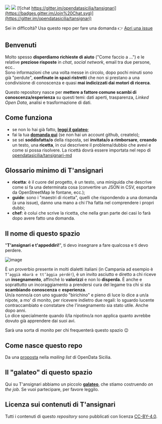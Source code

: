 [![](https://img.shields.io/github/last-commit/opendatasicilia/tansignari.svg?style=flat)](https://github.com/opendatasicilia/tansignari/commits/master)
[![](https://img.shields.io/github/issues/opendatasicilia/tansignari.svg?style=flat)](https://github.com/opendatasicilia/tansignari/issues)
[![chat https://gitter.im/opendatasicilia/tansignari](https://badges.gitter.im/Join%20Chat.svg)](https://gitter.im/opendatasicilia/tansignari)



Sei in difficoltà? Usa questo repo per fare una domanda 👉 [Apri una issue](https://github.com/opendatasicilia/tansignari/issues/new)

## Benvenuti

Molto spesso **disperdiamo richieste di aiuto** ("Come faccio a ...") e le relative **preziose risposte** in _chat_, _social network_, email tra due persone, ecc.. <br>Sono informazioni che una volta messe in circolo, dopo pochi minuti sono già "perdute", **confinate in spazi ristretti** che non si prestano a una condivisione di conoscenza e quasi **mai indicizzati dai motori di ricerca**.

Questo repository nasce per **mettere a fattore comune scambi di conoscenza/esperienza** su questi temi: dati aperti, trasparenza, _Linked Open Data_, analisi e trasformazione di dati.

## Come funziona

- se non lo hai già fatto, [**leggi il galateo**](https://festive-bohr-4ac225.netlify.com/galateo/);
- fai la tua [**domanda qui**](https://github.com/opendatasicilia/tansignari/issues/new) (se non hai un account github, createlo);
- se sei **soddisfatta/o** della risposta, sei **invitata/o a rimborsare**, **creando** un testo, una **ricetta**, in cui descrivere il problema/dubbio che avevi e come si possa risolvere. La ricettà dovrà essere importata nel repo di [opendatasicilia/tansignari-md](https://github.com/opendatasicilia/tansignari-md)


## Glossario minimo di T'ansignari

- **ricetta**: è il cuore del progetto, è un testo, una miniguida che descrive come si fa una determinata cosa (convertire un JSON in CSV, esportare da OpenStreetMap le fontane, ecc.);
- **guide**: sono i "maestri di ricetta", quelli che rispondendo a una domanda (a una issue), danno una mano a chi l'ha fatta nel comprendere i propri dubbi;
- **chef**: è colui che scrive la ricetta, che nella gran parte dei casi lo farà dopo avere fatto una domanda.

## Il nome di questo spazio

"**T'ansignari e t'appeddiri!**", ti devo insegnare a fare qualcosa e ti devo perdere.

![image](https://raw.githubusercontent.com/opendatasicilia/tansignari/master/static/nonnoNipote-825x510.jpg)

È un proverbio presente in molti dialetti italiani (in Campania ad esempio è `T’aggià mbarà e tt’àggia pèrdë!`), è un invito asciutto e diretto a chi riceve un **insegnamento**, affinché lo **valorizzi** e non lo **disperda**. È anche e soprattutto un incoraggiamento a prendersi cura del legame tra chi si sta **scambiando** **conoscenza** e **esperienza**.<br>
Un/a nonno/a con uno sguardo "birichino" e pieno di luce lo dice a un/a nipote, a mo' di monito, per ricevere indietro due regali: lo sguardo lucente contraccambiato e constatare che l'insegnamento sia stato utile. Anche dopo anni.<br>
Lo dice specialmente quando il/la nipotino/a non applica quanto avrebbe dovuto già apprendere dai suoi avi.

Sarà una sorta di monito per chi frequenterà questo spazio 😉

## Come nasce questo repo

Da una [proposta](https://groups.google.com/d/msg/opendatasicilia/chsV6FZg1qI/dFvHx_u-EAAJ) nella _mailing list_ di OpenData Sicilia.

## Il "galateo" di questo spazio

Qui su T'ansignari abbiamo un piccolo [**galateo**](./galateo.md), che stiamo costruendo _on the job_. Se vuoi partecipare, per favore leggilo.

## Licenza sui contenuti di T'ansignari

Tutti i contenuti di questo _repository_ sono pubblicati con licenza  [CC-BY-4.0](https://creativecommons.org/licenses/by/4.0/deed.it).
